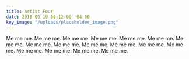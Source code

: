 ```yaml
---
title: Artist Four
date: 2016-06-10 00:12:00 -04:00
key_image: "/uploads/placeholder_image.png"
---
```


Me me me. Me me me. Me me me. Me me me. Me me me. Me me me. Me me me. Me me me. Me me me. Me me me. Me me me. Me me me. Me me me. Me me me. Me me me. Me me me. Me me me.